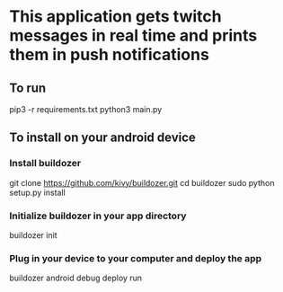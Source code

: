 # This application gets twitch messages in real time and prints them in push notifications

## To run
pip3 -r requirements.txt
python3 main.py

## To install on your android device
### Install buildozer
git clone https://github.com/kivy/buildozer.git
cd buildozer
sudo python setup.py install

### Initialize buildozer in your app directory
buildozer init

### Plug in your device to your computer and deploy the app
buildozer android debug deploy run
